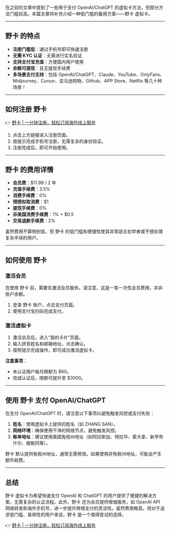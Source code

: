 在之前的文章中提到了一些用于支付 OpenAI/ChatGPT 的虚拟卡方法，但部分方法门槛较高。本篇文章将补充介绍一种低门槛的备用方案——野卡 虚拟卡。

---

## 野卡 的特点

- **注册门槛低**：通过手机号即可快速注册
- **无需 KYC 认证**：无需进行实名验证
- **支持支付宝充值**：方便国内用户使用
- **余额可提现**：且无提现手续费
- **多场景支付支持**：包括 OpenAI/ChatGPT、Claude、YouTube、OnlyFans、Midjourney、Cursor、亚马逊购物、Github、APP Store、Netflix 等几十种场景！

---

## 如何注册 野卡

👉 [野卡 | 一分钟注册，轻松订阅海外线上服务](https://bit.ly/bewildcard)

1. 点击上方链接进入注册页面。
2. 按提示完成手机号注册，无需复杂的身份验证。
3. 注册完成后，即可开始使用。

---

## 野卡 的费用详情

- **会员费**：$11.99 / 2 年
- **充值手续费**：3.5%
- **消费手续费**：0%
- **预授权取消费**：$1
- **提现手续费**：0%
- **非美国消费手续费**：1% + $0.5
- **交易退款手续费**：2%

虽然费用不算特别低，但 野卡 的低门槛和便捷性使其非常适合初学者或不想处理复杂手续的用户。

---

## 如何使用 野卡

### 激活会员

在使用 野卡 前，需要先激活会员服务。请注意，这是一笔一次性会员费用，并非账户余额。

1. 登录 野卡 账户，点击支付页面。
2. 使用支付宝扫码完成支付。

### 激活虚拟卡

1. 激活会员后，进入“我的卡片”页面。
2. 输入拼音姓名和邮箱地址，点击确认。
3. 按照提示完成操作，即可成功激活虚拟卡。

**注意事项**：
- 未认证用户每月限额为 $60。
- 完成认证后，限额可提升至 $3000。

---

## 使用 野卡 支付 OpenAI/ChatGPT

在支付 OpenAI/ChatGPT 时，请注意以下事项以避免触发风控或支付失败：

1. **姓名**：使用虚拟卡上提供的姓名（如 ZHANG SAN）。
2. **网络环境**：确保使用干净的网络节点，避免触发风控。
3. **账单地址**：建议使用美国免税州地址（如阿拉斯加、特拉华、蒙大拿、新罕布什尔、俄勒冈等）。

野卡 默认提供免税州地址，通常无需修改。如果使用非免税州地址，可能会产生额外税费。

---

## 总结

野卡 虚拟卡为希望快速支付 OpenAI 和 ChatGPT 的用户提供了便捷的解决方案，无需复杂的认证流程。此外，野卡 还为会员提供增值服务，如 OpenAI API 网络转发和海外手机号，进一步提升跨境支付的灵活性。虽然费用略高，但对于追求低门槛、易用性的用户来说，野卡 是一个值得尝试的选择。

👉 [野卡 | 一分钟注册，轻松订阅海外线上服务](https://bit.ly/bewildcard)